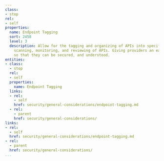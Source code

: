 ```yaml
---
class:
- stop
rel:
- self
properties:
  name: Endpoint Tagging
  sort: 2458
  level: 3
  description: Allow for the tagging and organizing of APIs into specific groups for
    scanning, monitoring, and reviewing of APIs. Giving providers an easy way to organize
    so that they can be secured, and understood.
entities:
- class:
  - stop
  rel:
  - self
  properties:
    name: Endpoint Tagging
  links:
  - rel:
    - self
    href: security/general-considerations/endpoint-tagging.md
  - rel:
    - parent
    href: security/general-considerations/
links:
- rel:
  - self
  href: security/general-considerations/endpoint-tagging.md
- rel:
  - parent
  href: security/general-considerations/
...
```

